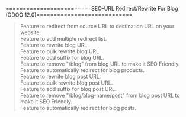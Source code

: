 =========================SEO-URL Redirect/Rewrite For Blog (ODOO 12.0)============================<br/>

> Feature to redirect from source URL to destination URL on your website.<br/>
> Feature to add multiple redirect list.<br/>
> Feature to rewrite blog URL.<br/>
> Feature to bulk rewrite blog URL.<br/>
> Feature to add suffix for blog URL.<br/>
> Feature to remove "/blog" from blog URL to make it SEO Friendly.<br/>
> Feature to automatically redirect for blog products.<br/>
> Feature to rewrite blog post URL.<br/>
> Feature to bulk rewrite blog post URL.<br/>
> Feature to add suffix for blog post URL.<br/>
> Feature to remove "/blog/blog-name/post" from blog post URL to make it SEO Friendly.<br/>
> Feature to automatically redirect for blog posts.<br/>
